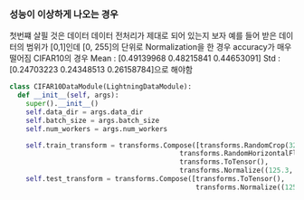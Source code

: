 

### 성능이 이상하게 나오는 경우

첫번쨰 살필 것은 데이터
데이터 전처리가 제대로 되어 있는지 보자
예를 들어 받은 데이터의 범위가 [0,1]인데 [0, 255]의 단위로 Normalization을 한 경우 accuracy가 매우 떨어짐
CIFAR10의 경우 Mean : [0.49139968  0.48215841  0.44653091]
Std : [0.24703223  0.24348513  0.26158784]으로 해야함
```python
class CIFAR10DataModule(LightningDataModule):
  def __init__(self, args):
    super().__init__()
    self.data_dir = args.data_dir
    self.batch_size = args.batch_size
    self.num_workers = args.num_workers

    self.train_transform = transforms.Compose([transforms.RandomCrop(32, padding=4),
                                          transforms.RandomHorizontalFlip(),
                                          transforms.ToTensor(),
                                          transforms.Normalize((125.3, 123.0, 113.9),(63.0, 62.1, 66.7))])
    self.test_transform = transforms.Compose([transforms.ToTensor(),
                                              transforms.Normalize((125.3, 123.0, 113.9),(63.0, 62.1, 66.7))])

```